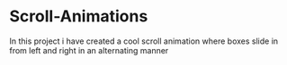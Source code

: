 # Scroll-Animations

In this project i have created a cool scroll animation where boxes slide in from left and right in an alternating manner
